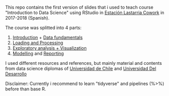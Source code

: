 This repo contains the first version of slides that i used to teach course "Introduction to Data Science" using RStudio in [Estación Lastarria Cowork](www.estacionlastarria.cl) in 2017-2018 (Spanish).

The course was splitted into 4 parts: 
1) [Introduction](datofutbol.cl/slides_course_intro_data_science_2017/0101Presentacion/index.html) + [Data fundamentals](datofutbol.cl/slides_course_intro_data_science_2017/0102Datos/index.html)
2) [Loading and Processing](datofutbol.cl/slides_course_intro_data_science_2017/0201Importacion_Proceso/index.html)
3) [Exploratory analysis + Visualization](datofutbol.cl/slides_course_intro_data_science_2017/0301Exploracion_Viz/index.html)
4) [Modelling](http://datofutbol.cl/slides_course_intro_data_science_2017/0401Modelling/index.html) and [Reporting](datofutbol.cl/slides_course_intro_data_science_2017/0402Communicate/index.html)

I used different resources and references, but mainly material and contents from data science diplomas of [Universidad de Chile](https://www.dcc.uchile.cl/node/1681) and [Universidad Del Desarrollo](https://ingenieria.udd.cl/ver-diplomado/diplomado-en-data-science-2/)

Disclaimer: Currently i recommend to learn "tidyverse" and pipelines (%>%) before than base R.
